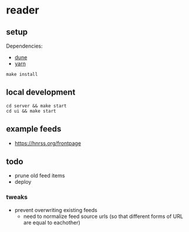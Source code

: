 # reader

## setup
Dependencies:
 - [dune](https://dune.build)
 - [yarn](https://yarnpkg.com)
  
  
`make install`  

## local development
`cd server && make start`  
`cd ui && make start`  

## example feeds
 - https://hnrss.org/frontpage

## todo
 - prune old feed items
 - deploy

### tweaks
 - prevent overwriting existing feeds
   - need to normalize feed source urls (so that different forms of URL are equal to eachother)
